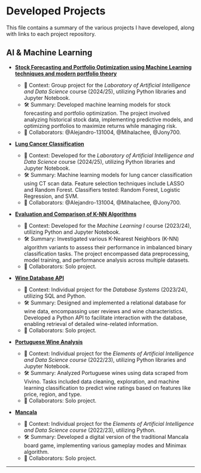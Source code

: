 # Developed Projects

This file contains a summary of the various projects I have developed, along with links to each project repository.

## AI & Machine Learning

- **[Stock Forecasting and Portfolio Optimization using Machine Learning techniques and modern portfolio theory](https://github.com/pazzolini/stock-forecasting)**
  - 📖 Context: Group project for the _Laboratory of Artificial Intelligence and Data Science_ course (2024/25), utilizing Python libraries and Jupyter Notebook.
  -  🛠 Summary: Developed machine learning models for stock forecasting and portfolio optimization. The project involved analyzing historical stock data, implementing predictive models, and optimizing portfolios to maximize returns while managing risk.
  - 👥 Collaborators: @Alejandro-131004, @Mihalachee, @Jony700.

- **[Lung Cancer Classification](https://github.com/pazzolini/lung-cancer-classification)**
  - 📖 Context: Developed for the _Laboratory of Artificial Intelligence and Data Science_ course (2024/25), utilizing Python libraries and Jupyter Notebook.
  - 🛠 Summary: Machine learning models for lung cancer classification using CT scan data. Feature selection techniques include LASSO and Random Forest. Classifiers tested: Random Forest, Logistic Regression, and SVM.
  - 👥 Collaborators: @Alejandro-131004, @Mihalachee, @Jony700.

- **[Evaluation and Comparison of K-NN Algorithms](https://github.com/pazzolini/k-nn-algorithms)**
  - 📖 Context: Developed for the _Machine Learning I_ course (2023/24), utilizing Python and Jupyter Notebook.
  - 🛠 Summary: Investigated various K-Nearest Neighbors (K-NN) algorithm variants to assess their performance in imbalanced binary classification tasks. The project encompassed data preprocessing, model training, and performance analysis across multiple datasets.
  - 👥 Collaborators: Solo project.
 
- **[Wine Database API](https://github.com/pazzolini/wine-db)**
  - 📖 Context: Individual project for the _Database Systems_ (2023/24), utilizing SQL and Python.
  - 🛠 Summary: Designed and implemented a relational database for wine data, encompassing user reviews and wine characteristics. Developed a Python API to facilitate interaction with the database, enabling retrieval of detailed wine-related information.
  - 👥 Collaborators: Solo project.  

- **[Portuguese Wine Analysis](https://github.com/pazzolini/portuguese-wine-vivino)**
  - 📖 Context: Individual project for the _Elements of Artificial Intelligence and Data Science course_ (2022/23), utilizing Python libraries and Jupyter Notebook.
  - 🛠 Summary: Analyzed Portuguese wines using data scraped from Vivino. Tasks included data cleaning, exploration, and machine learning classification to predict wine ratings based on features like price, region, and type.
  - 👥 Collaborators: Solo project.

- **[Mancala](https://github.com/pazzolini/mancala)**
  - 📖 Context: Individual project for the _Elements of Artificial Intelligence and Data Science course_ (2022/23), utilizing Python.
  - 🛠 Summary: Developed a digital version of the traditional Mancala board game, implementing various gameplay modes and Minimax algorithm.
  - 👥 Collaborators: Solo project.
    
---

